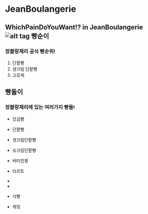 JeanBoulangerie
============================================
WhichPainDoYouWant!? in JeanBoulangerie
![alt tag](http://www.dtrix.co.kr/wp-content/uploads/2016/01/%EC%9F%9D%EB%B8%94%EB%9E%91%EC%A0%9C%EB%A6%AC_1.png)
빵순이
------------------------------
### 장블랑제리 공식 빵순위!
1. 단팥빵
2. 생크림 단팥빵
3. 고로케

빵돌이
-------------------------------
### 장블랑제리에 있는 여러가지 빵들!
- 앙금빵
 - 단팥빵
 - 생크림단팥빵
 - 슈크림단팥빵
 - 버터앙팡

- 타르트
 * 
 *

- 식빵

- 케잌
